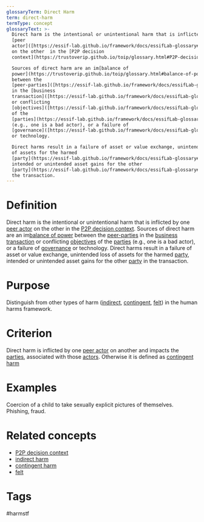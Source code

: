 ```yaml
---
glossaryTerm: Direct Harm
term: direct-harm
termType: concept
glossaryText: >-
  Direct harm is the intentional or unintentional harm that is inflicted by one
  [peer
  actor]([https://essif-lab.github.io/framework/docs/essifLab-glossary#](https://essif-lab.github.io/framework/docs/essifLab-glossary#party)peer-actor)
  on the other  in the [P2P decision
  context](https://trustoverip.github.io/toip/glossary.html#P2P-decision-context). 

  Sources of direct harm are an im[balance of
  power](https://trustoverip.github.io/toip/glossary.html#balance-of-power)
  between the
  [peer-parties]([https://essif-lab.github.io/framework/docs/essifLab-glossary#peer-party](https://essif-lab.github.io/framework/docs/essifLab-glossary#party))
  in the [business
  transaction]([https://essif-lab.github.io/framework/docs/essifLab-glossary#](https://essif-lab.github.io/framework/docs/essifLab-glossary#party)business-transaction)
  or conflicting
  [objectives]([https://essif-lab.github.io/framework/docs/essifLab-glossary#](https://essif-lab.github.io/framework/docs/essifLab-glossary#party)objective)
  of the
  [parties](https://essif-lab.github.io/framework/docs/essifLab-glossary#party)
  (e.g., one is a bad actor), or a failure of
  [governance]([https://essif-lab.github.io/framework/docs/essifLab-glossary#](https://essif-lab.github.io/framework/docs/essifLab-glossary#party)governance)
  or technology. 

  Direct harms result in a failure of asset or value exchange, unintended loss
  of assets for the harmed 
  [party](https://essif-lab.github.io/framework/docs/essifLab-glossary#party),
  intended or unintended asset gains for the other 
  [party](https://essif-lab.github.io/framework/docs/essifLab-glossary#party) in
  the transaction.
---
```

# Definition
Direct harm is the intentional or unintentional harm that is inflicted by one [peer actor]([https://essif-lab.github.io/framework/docs/essifLab-glossary#](https://essif-lab.github.io/framework/docs/essifLab-glossary#party)peer-actor) on the other  in the [P2P decision context](https://trustoverip.github.io/toip/glossary.html#P2P-decision-context). 
Sources of direct harm are an im[balance of power](https://trustoverip.github.io/toip/glossary.html#balance-of-power) between the [peer-parties]([https://essif-lab.github.io/framework/docs/essifLab-glossary#peer-party](https://essif-lab.github.io/framework/docs/essifLab-glossary#party)) in the [business transaction]([https://essif-lab.github.io/framework/docs/essifLab-glossary#](https://essif-lab.github.io/framework/docs/essifLab-glossary#party)business-transaction) or conflicting [objectives]([https://essif-lab.github.io/framework/docs/essifLab-glossary#](https://essif-lab.github.io/framework/docs/essifLab-glossary#party)objective) of the [parties](https://essif-lab.github.io/framework/docs/essifLab-glossary#party) (e.g., one is a bad actor), or a failure of [governance]([https://essif-lab.github.io/framework/docs/essifLab-glossary#](https://essif-lab.github.io/framework/docs/essifLab-glossary#party)governance) or technology. 
Direct harms result in a failure of asset or value exchange, unintended loss of assets for the harmed  [party](https://essif-lab.github.io/framework/docs/essifLab-glossary#party), intended or unintended asset gains for the other  [party](https://essif-lab.github.io/framework/docs/essifLab-glossary#party) in the transaction.
# Purpose
Distinguish from other types of harm ([indirect](https://trustoverip.github.io/hxwg/glossary.html#indirect-harm), [contingent](https://trustoverip.github.io/hxwg/glossary.html#contingent-harm), [felt](https://trustoverip.github.io/hxwg/glossary.html#felt-harm)) in the human harms framework.  
# Criterion
Direct harm is inflicted by one [peer actor]([https://essif-lab.github.io/framework/docs/essifLab-glossary#](https://essif-lab.github.io/framework/docs/essifLab-glossary#party)peer-actor) on another and impacts the [parties](https://essif-lab.github.io/framework/docs/essifLab-glossary#party), associated with those [actors]([https://essif-lab.github.io/framework/docs/essifLab-glossary#](https://essif-lab.github.io/framework/docs/essifLab-glossary#party)actor).  Otherwise it is defined as [contingent harm](https://trustoverip.github.io/hxwg/glossary.html#contingent-harm)
# Examples
Coercion of a child to take sexually explicit pictures of themselves. Phishing, fraud.
# Related concepts
* [P2P decision context](https://trustoverip.github.io/hxwg/glossary.html#P2P-decision-context)
* [indirect harm](https://trustoverip.github.io/hxwg/glossary.html#indirect-harm)
* [contingent harm](https://trustoverip.github.io/hxwg/glossary.html#contingent-harm)
* [felt](https://trustoverip.github.io/hxwg/glossary.html#felt-harm)
# Tags  
 #harmstf